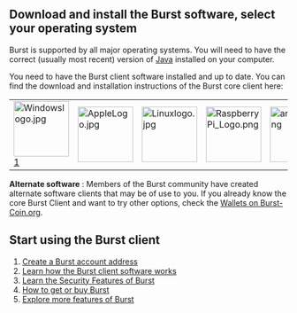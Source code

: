 Download and install the Burst software, select your operating system
---------------------------------------------------------------------

Burst is supported by all major operating systems. You will need to have the correct (usually most recent) version of [Java](https://www.java.com/download/) installed on your computer.

You need to have the Burst client software installed and up to date. You can find the download and installation instructions of the Burst core client here:

  

|                                                                                                                                            |                                                                                   |                                                                                   |                                                                                                        |                                                                             |
|--------------------------------------------------------------------------------------------------------------------------------------------|-----------------------------------------------------------------------------------|-----------------------------------------------------------------------------------|--------------------------------------------------------------------------------------------------------|-----------------------------------------------------------------------------|
| <img src="Windowslogo.jpg" title="fig:Windowslogo.jpg" alt="Windowslogo.jpg" width="100" />[1](https://www.burst-coin.org/download-wallet) | <img src="AppleLogo.jpg" title="AppleLogo.jpg" alt="AppleLogo.jpg" width="100" /> | <img src="Linuxlogo.jpg" title="Linuxlogo.jpg" alt="Linuxlogo.jpg" width="100" /> | <img src="RaspberryPi_Logo.png" title="RaspberryPi_Logo.png" alt="RaspberryPi_Logo.png" width="100" /> | <img src="android.png" title="android.png" alt="android.png" width="100" /> |

**Alternate software** : Members of the Burst community have created alternate software clients that may be of use to you. If you already know the core Burst Client and want to try other options, check the [Wallets on Burst-Coin.org](https://www.burst-coin.org/download-wallet/).

Start using the Burst client
----------------------------

1.  [Create a Burst account address](how-to-createaccount.md)
2.  [Learn how the Burst client software works](burst-client-interface.md)
3.  [Learn the Security Features of Burst](secure-your-burst.md)
4.  [How to get or buy Burst](faq-how-do-i-get-burst-3f.md)
5.  [Explore more features of Burst](current-features.md)

